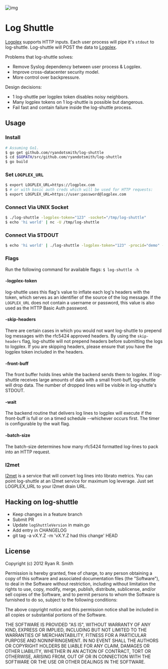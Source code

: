 ![img](http://f.cl.ly/items/3o1i1M3i250F1j0Y3r2O/Space-shuttle-Endeavour-008.jpeg)

# Log Shuttle

[Logplex](https://github.com/heroku/logplex) supports HTTP inputs. Each user process will pipe it's `stdout` to log-shuttle. Log-shuttle will POST the data to [Logplex](https://github.com/heroku/logplex).

Problems that log-shuttle solves:

* Remove Syslog dependency between user process & Logplex.
* Improve cross-datacenter security model.
* More control over backpressure.

Design decisions:

* 1 log-shuttle per logplex token disables noisy neighbors.
* Many logplex tokens on 1 log-shuttle is possible but dangerous.
* Fail fast and contain failure inside the log-shuttle process.

## Usage

### Install

```bash
# Assuming Go1.
$ go get github.com/ryandotsmith/log-shuttle
$ cd $GOPATH/src/github.com/ryandotsmith/log-shuttle
$ go build
```

### Set `LOGPLEX_URL`

```bash
$ export LOGPLEX_URL=https://logplex.com
$ # or with basic auth creds which will be used for HTTP requests:
$ export LOGPLEX_URL=https://user:password@logplex.com
```

### Connect Via UNIX Socket

```bash
$ ./log-shuttle -logplex-token="123" -socket="/tmp/log-shuttle"
$ echo 'hi world' | nc -U /tmp/log-shuttle
```

### Connect Via STDOUT

```bash
$ echo 'hi world' | ./log-shuttle -logplex-token="123" -procid="demo" -batch-size=1
```

### Flags

Run the following command for available flags: `$ log-shuttle -h`

#### -logplex-token

log-shuttle uses this flag's value to inflate each log's headers with the token, which serves as an identifier of the source of the log message. If the `LOGPLEX_URL` does not contain a username or password, this value is also used as the HTTP Basic Auth password.

#### -skip-headers

There are certain cases in which you would not want log-shuttle to prepend log messages with the rfc5424 approved headers. By using the `skip-headers` flag, log-shuttle will not prepend headers before submitting the logs to logplex. If you are skipping headers, please ensure that you have the logplex token included in the headers.

#### -front-buff

The front buffer holds lines while the backend sends them to logplex. If log-shuttle receives large amounts of data with a small front-buff, log-shuttle will drop data. The number of dropped lines will be visible in log-shuttle's STDOUT.

#### -wait

The backend routine that delivers log lines to logplex will execute if the front-buff is full or on a timed schedule --whichever occurs first. The timer is configurable by the wait flag.

#### -batch-size

The batch-size determines how many rfc5424 formatted log-lines to pack into an HTTP request.

### l2met

[l2met](https://github.com/ryandotsmith/l2met) is a service that will convert log lines into librato metrics. You can point log-shuttle at an l2met service for maximum log leverage. Just set LOGPLEX_URL to your l2met drain URL.

## Hacking on log-shuttle

* Keep changes in a feature branch
* Submit PR
* Update `logShuttleVersion` in main.go
* Add entry in CHANGELOG
* git tag -a vX.Y.Z -m 'vX.Y.Z had this change' HEAD

## License

Copyright (c) 2012 Ryan R. Smith

Permission is hereby granted, free of charge, to any person obtaining a copy of this software and associated documentation files (the "Software"), to deal in the Software without restriction, including without limitation the rights to use, copy, modify, merge, publish, distribute, sublicense, and/or sell copies of the Software, and to permit persons to whom the Software is furnished to do so, subject to the following conditions:

The above copyright notice and this permission notice shall be included in all copies or substantial portions of the Software.

THE SOFTWARE IS PROVIDED "AS IS", WITHOUT WARRANTY OF ANY KIND, EXPRESS OR IMPLIED, INCLUDING BUT NOT LIMITED TO THE WARRANTIES OF MERCHANTABILITY, FITNESS FOR A PARTICULAR PURPOSE AND NONINFRINGEMENT. IN NO EVENT SHALL THE AUTHORS OR COPYRIGHT HOLDERS BE LIABLE FOR ANY CLAIM, DAMAGES OR OTHER LIABILITY, WHETHER IN AN ACTION OF CONTRACT, TORT OR OTHERWISE, ARISING FROM, OUT OF OR IN CONNECTION WITH THE SOFTWARE OR THE USE OR OTHER DEALINGS IN THE SOFTWARE.
